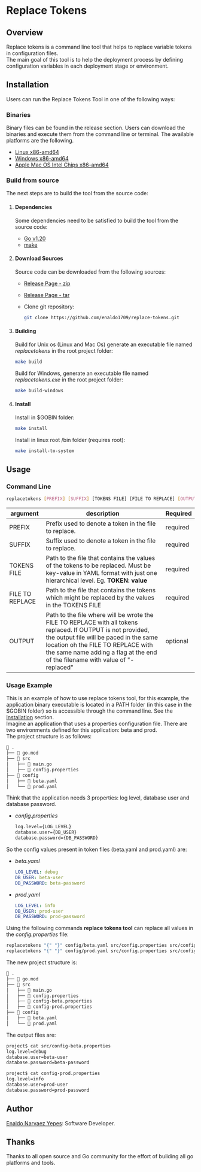 # **Replace Tokens**

## **Overview**

Replace tokens is a command line tool that helps to replace variable tokens in configuration files.\
The main goal of this tool is to help the deployment process by defining configuration variables in each deployment stage or environment.

## **Installation**

Users can run the Replace Tokens Tool in one of the following ways:

### Binaries

Binary files can be found in the release section. Users can download the binaries and execute them from the command line or terminal. The available platforms are the following.

* [Linux x86-amd64](https://github.com/enaldo1709/replace-tokens/releases/download/replacetokens/replacetokens-linux)
* [Windows x86-amd64](https://github.com/enaldo1709/replace-tokens/releases/download/replacetokens/replacetokens-windows.exe)
* [Apple Mac OS Intel Chips x86-amd64](https://github.com/enaldo1709/replace-tokens/releases/download/replacetokens/replacetokens-macos)

### Build from source

The next steps are to build the tool from the source code:

1. #### Dependencies

    Some dependencies need to be satisfied to build the tool from the source code:

    * [Go v1.20](https://go.dev/)
    * [make](https://www.gnu.org/software/make/)

2. #### Download Sources

    Source code can be downloaded from the following sources:

    * [Release Page - zip](https://github.com/enaldo1709/replace-tokens/archive/refs/tags/replacetokens.zip)
    * [Release Page - tar](https://github.com/enaldo1709/replace-tokens/archive/refs/tags/replacetokens.tar.gz)
    * Clone git repository:

        ```bash
        git clone https://github.com/enaldo1709/replace-tokens.git
        ```

3. #### Building

    Build for Unix os (Linux and Mac Os) generate an executable file named *replacetokens* in the root project folder:

    ```bash
    make build
    ```

    Build for Windows, generate an executable file named *replacetokens.exe* in the root project folder:

    ```bash
    make build-windows
    ```

4. #### Install

    Install in $GOBIN folder:

    ```bash
    make install
    ```

    Install in linux root /bin folder (requires root):

    ```bash
    make install-to-system
    ```

## **Usage**

### Command Line

```bash
replacetokens [PREFIX] [SUFFIX] [TOKENS FILE] [FILE TO REPLACE] [OUTPUT]
```

| argument      | description| Required |
|---------------|------------|----------|
| PREFIX        | Prefix used to denote a token in the file to replace. | required |
| SUFFIX        | Suffix used to denote a token in the file to replace. | required |
| TOKENS FILE   | Path to the file that contains the values of the tokens to be replaced. Must be key-value in YAML format with just one hierarchical level. Eg. **TOKEN: value** | required |
| FILE TO REPLACE | Path to the file that contains the tokens which might be replaced by the values in the TOKENS FILE | required |
| OUTPUT | Path to the file where will be wrote the FILE TO REPLACE with all tokens replaced. If OUTPUT is not provided, the output file will be paced in the same location oh the FILE TO REPLACE with the same name adding a flag at the end of the filename with value of "-replaced" | optional |

### Usage Example

This is an example of how to use replace tokens tool, for this example, the application binary executable is located in a PATH folder (in this case in the $GOBIN folder) so is accessible through the command line. See the [Installation](#installation) section.\
Imagine an application that uses a properties configuration file. There are two environments defined for this application: beta and prod.\
The project structure is as follows:

```bash
 .
├──  go.mod
├──  src
│   ├──  main.go
│   ├──  config.properties
├──  config
│   ├──  beta.yaml
│   └──  prod.yaml
```

Think that the application needs 3 properties: log level, database user and database password.

* *config.properties*

    ```bash
    log.level={LOG_LEVEL}
    database.user={DB_USER}
    database.password={DB_PASSWORD}
    ```

So the config values present in token files (beta.yaml and prod.yaml) are:

* *beta.yaml*

    ```yaml
    LOG_LEVEL: debug
    DB_USER: beta-user
    DB_PASSWORD: beta-password
    ```

* *prod.yaml*

    ```yaml
    LOG_LEVEL: info
    DB_USER: prod-user
    DB_PASSWORD: prod-password
    ```

Using the following commands **replace tokens tool** can replace all values in the *config.properties* file:

```bash
replacetokens "{" "}" config/beta.yaml src/config.properties src/config-beta.properties
replacetokens "{" "}" config/prod.yaml src/config.properties src/config-prod.properties
```

The new project structure is:

```bash
 .
├──  go.mod
├──  src
│   ├──  main.go
│   ├──  config.properties
│   ├──  config-beta.properties
│   ├──  config-prod.properties
├──  config
│   ├──  beta.yaml
│   └──  prod.yaml
```

The output files are:

```bash
project$ cat src/config-beta.properties
log.level=debug
database.user=beta-user
database.password=beta-password

project$ cat config-prod.properties
log.level=info
database.user=prod-user
database.password=prod-password
```

## **Author**

[Enaldo Narvaez Yepes](https://github.com/enaldo1709): Software Developer.

## **Thanks**

Thanks to all open source and Go community for the effort of building all go platforms and tools.
